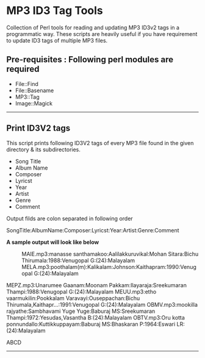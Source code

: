 # MP3 ID3 Tag Tools
Collection of Perl tools for reading and updating MP3 ID3v2 tags in a programmatic way. These scripts are heavily useful
if you have requirement to update ID3 tags of multiple MP3 files.

## Pre-requisites : Following perl modules are required

* File::Find
* File::Basename
* MP3::Tag
* Image::Magick

----
## Print ID3V2 tags
This script prints following ID3V2 tags of every MP3 file found in the given directory & its subdirectories.

* Song Title
* Album Name
* Composer
* Lyricst
* Year
* Artist
* Genre
* Comment

Output filds are colon separated in following order

SongTitle:AlbumName:Composer:Lyricst:Year:Artist:Genre:Comment

__A sample output will look like below__

<dl>
  <dt>
<dd> MAIE.mp3:manasse santhamakoo:Aalilakkuruvikal:Mohan Sitara:Bichu Thirumala:1988:Venugopal G:(24):Malayalam</dd>
  <dd> MELA.mp3:poothalam(m):Kalikalam:Johnson:Kaithapram:1990:Venugopal G:(24):Malayalam</dd>
  </dt>
  </dl>
  
MEPZ.mp3:Unarumee Gaanam:Moonam Pakkam:Ilayaraja:Sreekumaran Thampi:1988:Venugopal G:(24):Malayalam
MEUU.mp3:etho vaarmukilin:Pookkalam Varavayi:Ouseppachan:Bichu Thirumala,Kaithapr...:1991:Venugopal G:(24):Malayalam
OBMV.mp3:mookilla rajyathe:Sambhavami Yuge Yuge:Baburaj MS:Sreekumaran Thampi:1972:Yesudas,Vasantha B:(24):Malayalam
OBTV.mp3:Oru kotta ponnundallo:Kuttikkuppayam:Baburaj MS:Bhaskaran P:1964:Eswari LR:(24):Malayalam

ABCD

----
